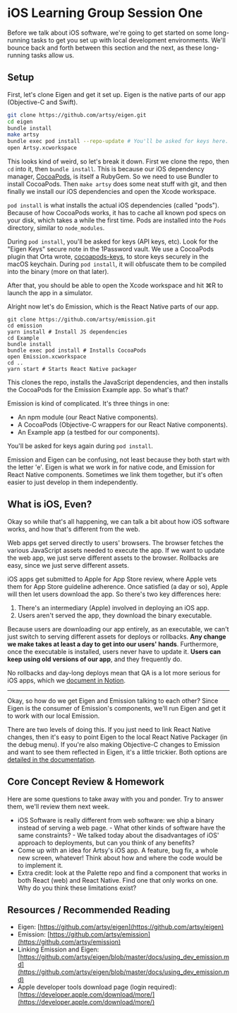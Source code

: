 # iOS Learning Group Session One

Before we talk about iOS software, we're going to get started on some long-running tasks to get you set up with
local development environments. We'll bounce back and forth between this section and the next, as these
long-running tasks allow us.

## Setup

First, let's clone Eigen and get it set up. Eigen is the native parts of our app (Objective-C and Swift).

```sh
git clone https://github.com/artsy/eigen.git
cd eigen
bundle install
make artsy
bundle exec pod install --repo-update # You'll be asked for keys here.
open Artsy.xcworkspace
```

This looks kind of weird, so let's break it down. First we clone the repo, then `cd` into it, then
`bundle install`. This is because our iOS dependency manager, [CocoaPods](https://cocoapods.org), is itself a
RubyGem. So we need to use Bundler to install CocoaPods. Then `make artsy` does some neat stuff with git, and then
finally we install our iOS dependencies and open the Xcode workspace.

`pod install` is what installs the actual iOS dependencies (called "pods"). Because of how CocoaPods works, it has
to cache all known pod specs on your disk, which takes a while the first time. Pods are installed into the `Pods`
directory, similar to `node_modules`.

During `pod install`, you'll be asked for keys (API keys, etc). Look for the "Eigen Keys" secure note in the
1Password vault. We use a CocoaPods plugin that Orta wrote,
[cocoapods-keys](https://www.github.com/orta/cocoapods-keys), to store keys securely in the macOS keychain. During
`pod install`, it will obfuscate them to be compiled into the binary (more on that later).

After that, you should be able to open the Xcode workspace and hit ⌘R to launch the app in a simulator.

Alright now let's do Emission, which is the React Native parts of our app.

```
git clone https://github.com/artsy/emission.git
cd emission
yarn install # Install JS dependencies
cd Example
bundle install
bundle exec pod install # Installs CocoaPods
open Emission.xcworkspace
cd ..
yarn start # Starts React Native packager
```

This clones the repo, installs the JavaScript dependencies, and then installs the CocoaPods for the Emission
Example app. So what's that?

Emission is kind of complicated. It's three things in one:

- An npm module (our React Native components).
- A CocoaPods (Objective-C wrappers for our React Native components).
- An Example app (a testbed for our components).

You'll be asked for keys again during `pod install`.

Emission and Eigen can be confusing, not least because they both start with the letter 'e'. Eigen is what we work
in for native code, and Emission for React Native components. Sometimes we link them together, but it's often
easier to just develop in them independently.

## What is iOS, Even?

Okay so while that's all happening, we can talk a bit about how iOS software works, and how that's different from
the web.

Web apps get served directly to users' browsers. The browser fetches the various JavaScript assets needed to
execute the app. If we want to update the web app, we just serve different assets to the browser. Rollbacks are
easy, since we just serve different assets.

iOS apps get submitted to Apple for App Store review, where Apple vets them for App Store guideline adherence. Once
satisfied (a day or so), Apple will then let users download the app. So there's two key differences here:

1. There's an intermediary (Apple) involved in deploying an iOS app.
2. Users aren't served the app, they download the binary executable.

Because users are downloading our app entirely, as an executable, we can't just switch to serving different assets
for deploys or rollbacks. **Any change we make takes at least a day to get into our users' hands**. Furthermore,
once the executable is installed, users never have to update it. **Users can keep using old versions of our app**,
and they frequently do.

No rollbacks and day-long deploys mean that QA is a lot more serious for iOS apps, which we
[document in Notion](https://www.notion.so/artsy/514e1e1c55604b1890f678c748d4223a?v=fb0bcb2e9e9d4d07afefb05a64cd371b).

---

Okay, so how do we get Eigen and Emission talking to each other? Since Eigen is the consumer of Emission's
components, we'll run Eigen and get it to work with our local Emission.

There are two levels of doing this. If you just need to link React Native changes, then it's easy to point Eigen to
the local React Native Packager (in the debug menu). If you're also making Objective-C changes to Emission and want
to see them reflected in Eigen, it's a little trickier. Both options are
[detailed in the documentation](https://github.com/artsy/eigen/blob/master/docs/using_dev_emission.md).

## Core Concept Review & Homework

Here are some questions to take away with you and ponder. Try to answer them, we'll review them next week.

- iOS Software is really different from web software: we ship a binary instead of serving a web page. - What other
  kinds of software have the same constraints? - We talked today about the disadvantages of iOS' approach to
  deployments, but can you think of any benefits?
- Come up with an idea for Artsy's iOS app. A feature, bug fix, a whole new screen, whatever! Think about how and
  where the code would be to implement it.
- Extra credit: look at the Palette repo and find a component that works in both React (web) and React Native. Find
  one that only works on one. Why do you think these limitations exist?

## Resources / Recommended Reading

- Eigen: [https://github.com/artsy/eigen](https://github.com/artsy/eigen)
- Emission: [https://github.com/artsy/emission](https://github.com/artsy/emission)
- Linking Emission and Eigen:
  [https://github.com/artsy/eigen/blob/master/docs/using_dev_emission.md](https://github.com/artsy/eigen/blob/master/docs/using_dev_emission.md)
- Apple developer tools download page (login required):
  [https://developer.apple.com/download/more/](https://developer.apple.com/download/more/)
